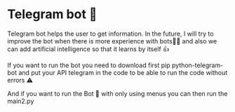 # Telegram bot 🤖

Telegram bot helps the user to get information. 
In the future, I will try to improve the bot when there is more experience with bots🧑‍💻 and also we can add artificial intelligence so that it learns by itself 👍

If you want to run the bot you need to download first pip python-telegram-bot and put your API telegram in the code to be able to run the code without errors ⚠️

And if you want to run the Bot 🤖 with only using menus you can then run the main2.py



